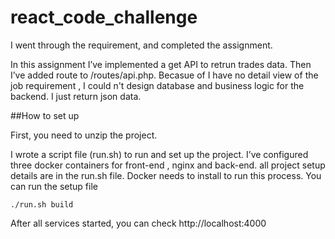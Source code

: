 # react_code_challenge

I went through the requirement, and completed the assignment.

In this assignment I’ve implemented a get API to retrun trades data. Then I’ve added route to /routes/api.php. Becasue of I have no detail view of the job requirement , I could n't design database and business logic for the backend. I just return json data.


##How to set up

First, you need to unzip the project.

I wrote a script file (run.sh) to run and set up the project.  I’ve configured three docker containers for front-end , nginx and back-end. all project setup details are in the run.sh file.  Docker needs to install to run this process.
You can run the setup file

`./run.sh build `

After all services started, you can check http://localhost:4000
